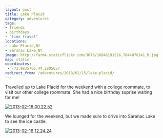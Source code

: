 ```yaml
---
layout: post
title: Lake Placid
category: adventures
tags:
- friends
- birthdays
- "time travel"
locations:
- Lake Placid,NY
- Saranac Lake,NY
image: http://farm4.staticflickr.com/3673/10848191516_7844876141_b.jpg
map: static
coordinates:
 - -73.9835766,44.2805657
redirect_from: /adventures/2013/02/15/lake-placid/
---
```



Travelled up to Lake Placid for the weekend with a college roommate, to visit our other college roommate. She had a nice birthday suprise waiting for me!

<div class="photos">
<a href="http://www.flickr.com/photos/katydecorah/10848191516/" title="2013-02-16 00.22.52 by katydecorah, on Flickr">
<img src="http://farm4.staticflickr.com/3673/10848191516_7844876141_b.jpg" class="pop-out" alt="2013-02-16 00.22.52"></a>
</div>

We lounged for the weekend, but we made sure to drive into Saranac Lake to see the ice castle.

<div class="photos">
<a href="http://www.flickr.com/photos/katydecorah/10848465563/" title="2013-02-16 12.24.24 by katydecorah, on Flickr">
<img src="http://farm6.staticflickr.com/5478/10848465563_011074f8ea_b.jpg" alt="2013-02-16 12.24.24"></a>
</div>